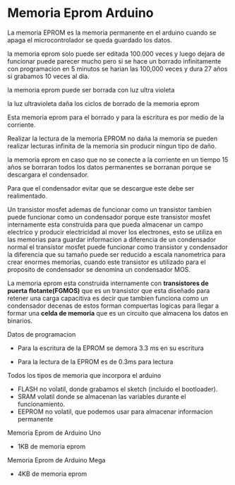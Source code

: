 # Memoria Eprom Arduino

La memoria EPROM es la memoria permanente en el arduino cuando se apaga el microcontrolador se queda guardado los datos.

la memoria eprom solo puede ser editada 100.000 veces y luego dejara de funcionar puede parecer mucho pero si se hace un borrado infinitamente con programacion en 5 minutos se harian las 100,000 veces y dura 27 años si grabamos 10 veces al día.

la memoria eprom puede ser borrada con luz ultra violeta

la luz ultravioleta daña los ciclos de borrado de la memoria eprom

Esta memoria eprom para el borrado y para la escritura es por medio de la corriente. 

Realizar la lectura de la memoria EPROM no daña la memoria se pueden realizar lecturas infinita de la memoria sin producir ningun tipo de daño.

la memoria eprom en caso que no se conecte a la corriente en un tiempo 15 años se borraran todos los datos permanentes se borranan porque se descargara el condensador.

Para que el condensador evitar que se descargue este debe ser realimentado. 

Un transistor mosfet ademas de funcionar como un transistor tambien puede funcionar como un condensador porque este transistor mosfet internamente esta construida para que pueda almacenar un campo electrico y producir electricidad al mover los electrones, esto se utiliza en las memorias para guardar informacion a diferencia de un condensador normal el transistor mosfet puede funcionar como transistor y condensador la diferencia que su tamaño puede ser reducido a escala nanometrica para crear enormes memorias, cuando este transistor es utilizado para el proposito de condensador se denomina un condensador MOS.

La memoria eprom esta construida internamente con **transistores de puerta flotante(FGMOS)** que es un transistor que esta diseñado para retener una carga capacitiva es decir que tambien funciona como un condensador decenas de estos forman compuertas logicas para llegar a formar una **celda de memoria** que es un circuito que almacena los datos en binarios.

Datos de programacion

* Para la escritura de la EPROM se demora 3.3 ms en su escritura 

* Para la lectura de la EPROM es de 0.3ms para lectura

Todos los tipos de memoria que incorpora el arduino
* FLASH no volatil, donde grabamos el sketch (incluido el bootloader).
* SRAM volatil donde se almacenan las variables durante el funcionamiento.
* EEPROM  no volatil, que podemos usar para almacenar informacion permanente

Memoria Eprom de Arduino Uno
* 1KB de memoria eprom

Memoria Eprom de Arduino Mega
* 4KB de memoria eprom
